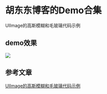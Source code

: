 # 胡东东博客的Demo合集

UIImage的高斯模糊和毛玻璃代码示例

## demo效果

![](http://cdn.hudongdong.com/usr/uploads/2017/09/1322926607.png)

## 参考文章

[UIImage的高斯模糊和毛玻璃代码示例](http://www.hudongdong.com/ios/601.html)
